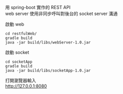 用 spring-boot 實作的 REST API  
web server 使用非同步呼叫對後台的 socket server 溝通  

啟動 web
```
cd restfulWeb/
gradle build
java -jar build/libs/webServer-1.0.jar
```

啟動 socket
```
cd socketApp
gradle build
java -jar build/libs/socketApp-1.0.jar
```

打開瀏覽器輸入  
http://127.0.0.1:8080
